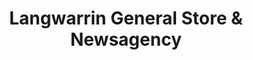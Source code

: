 ---
title: "Langwarrin General Store & Newsagency"
url: /langwarrin/langwarrin-general-store-und-newsagency/
shop: Lebensmittel
---